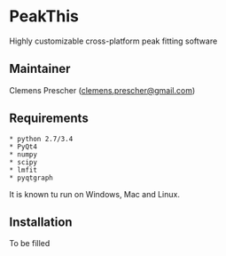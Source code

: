 PeakThis
========

Highly customizable cross-platform peak fitting software

Maintainer
----------

Clemens Prescher (clemens.prescher@gmail.com)

Requirements
------------

    * python 2.7/3.4
    * PyQt4
    * numpy
    * scipy
    * lmfit
    * pyqtgraph
    
 It is known tu run on Windows, Mac and Linux.
 
 Installation
 ------------
 
  To be filled
  
  
  
  
    